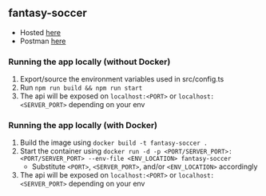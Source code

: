 ## fantasy-soccer

- Hosted [here](https://stormy-sea-19298.herokuapp.com/)
- Postman [here](https://documenter.getpostman.com/view/15885507/Tzm3pHjw)

### Running the app locally (without Docker)

1. Export/source the environment variables used in src/config.ts
2. Run `npm run build && npm run start`
3. The api will be exposed on `localhost:<PORT>` or `localhost:<SERVER_PORT>` depending on your env

### Running the app locally (with Docker)

1. Build the image using `docker build -t fantasy-soccer .`
2. Start the container using `docker run -d -p <PORT/SERVER_PORT>:<PORT/SERVER_PORT> --env-file <ENV_LOCATION> fantasy-soccer`
   - Substitute `<PORT>`, `<SERVER_PORT>`, and/or `<ENV_LOCATION>` accordingly
3. The api will be exposed on `localhost:<PORT>` or `localhost:<SERVER_PORT>` depending on your env

